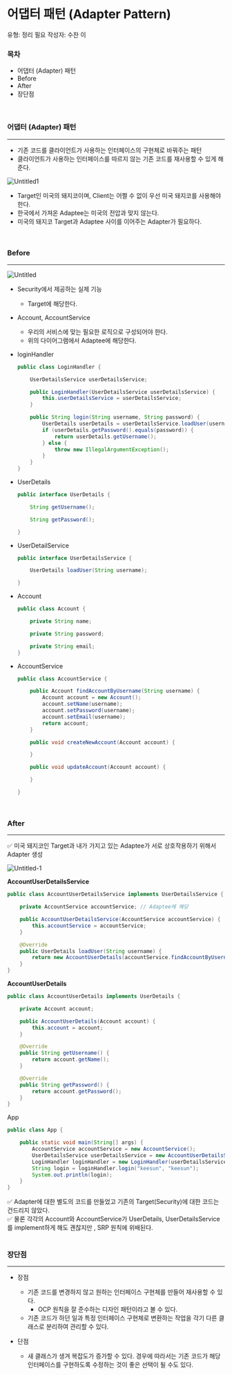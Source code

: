 # 어댑터 패턴 (Adapter Pattern)

유형: 정리 필요
작성자: 수찬 이

### 목차

- 어댑터 (Adapter) 패턴
- Before
- After
- 장단점

<br>
 
### 어댑터 (Adapter) 패턴

---

- 기존 코드를 클라이언트가 사용하는 인터페이스의 구현체로 바꿔주는 패턴
- 클라이언트가 사용하는 인터페이스를 따르지 않는 기존 코드를 재사용할 수 있게 해준다.

![Untitled1](https://user-images.githubusercontent.com/91618389/197550860-163ce0b3-7502-435c-8dc2-daf07f225695.png)

- Target인 미국의 돼지코이며, Client는 어쩔 수 없이 우선 미국 돼지코를 사용해야 한다.
- 한국에서 가져온 Adaptee는 미국의 전압과 맞지 않는다.
- 미국의 돼지코 Target과 Adaptee 사이를 이어주는 Adapter가 필요하다.

<br>
 

### Before

---

![Untitled](https://user-images.githubusercontent.com/91618389/197551030-81819a4d-1e96-4fcc-8238-6e0c5a2e62a7.png)

- Security에서 제공하는 실제 기능
    - Target에 해당한다.
- Account, AccountService
    - 우리의 서비스에 맞는 필요한 로직으로 구성되어야 한다.
    - 위의 다이어그램에서 Adaptee에 해당한다.

- loginHandler
    
    ```java
    public class LoginHandler {
    
        UserDetailsService userDetailsService;
    
        public LoginHandler(UserDetailsService userDetailsService) {
            this.userDetailsService = userDetailsService;
        }
    
        public String login(String username, String password) {
            UserDetails userDetails = userDetailsService.loadUser(username);
            if (userDetails.getPassword().equals(password)) {
                return userDetails.getUsername();
            } else {
                throw new IllegalArgumentException();
            }
        }
    }
    ```
    
- UserDetails
    
    ```java
    public interface UserDetails {
    
        String getUsername();
    
        String getPassword();
    
    }
    ```
    
- UserDetailService
    
    ```java
    public interface UserDetailsService {
    
        UserDetails loadUser(String username);
    
    }
    ```
    
- Account
    
    ```java
    public class Account {
    
        private String name;
    
        private String password;
    
        private String email;
    }
    ```
    
- AccountService
    
    ```java
    public class AccountService {
    
        public Account findAccountByUsername(String username) {
            Account account = new Account();
            account.setName(username);
            account.setPassword(username);
            account.setEmail(username);
            return account;
        }
    
        public void createNewAccount(Account account) {
    
        }
    
        public void updateAccount(Account account) {
    
        }
    
    }
    ```
    
<br>
 

### After

---

<aside>
✅ 미국 돼지코인 Target과 내가 가지고 있는 Adaptee가 서로 상호작용하기 위해서 Adapter 생성

</aside>

![Untitled-1](https://user-images.githubusercontent.com/91618389/197551027-5d418fd3-e02d-48f8-a349-71e8244afe46.png)

**AccountUserDetailsService**

```java
public class AccountUserDetailsService implements UserDetailsService {

    private AccountService accountService; // Adaptee에 해당

    public AccountUserDetailsService(AccountService accountService) {
        this.accountService = accountService;
    }

    @Override
    public UserDetails loadUser(String username) {
        return new AccountUserDetails(accountService.findAccountByUsername(username));
    }
}
```

**AccountUserDetails**

```java
public class AccountUserDetails implements UserDetails {

    private Account account;

    public AccountUserDetails(Account account) {
        this.account = account;
    }

    @Override
    public String getUsername() {
        return account.getName();
    }

    @Override
    public String getPassword() {
        return account.getPassword();
    }
}
```

App

```java
public class App {

    public static void main(String[] args) {
        AccountService accountService = new AccountService();
        UserDetailsService userDetailsService = new AccountUserDetailsService(accountService);
        LoginHandler loginHandler = new LoginHandler(userDetailsService);
        String login = loginHandler.login("keesun", "keesun");
        System.out.println(login);
    }
}
```

<aside>
✅ Adapter에 대한 별도의 코드를 만들었고 기존의 Target(Security)에 대한 코드는 건드리지 않았다.

</aside>

<aside>
✅ 물론 각각의 Account와 AccountService가  UserDetails, UserDetailsService를  implement하게 해도 괜찮지만 , SRP 원칙에 위배된다.

</aside>

<br>

 
### 장단점

---

- 장점
    - 기존 코드를 변경하지 않고 원하는 인터페이스 구현체를 만들어 재사용할 수 있다.
        - OCP 원칙을 잘 준수하는 디자인 패턴이라고 볼 수 있다.
    - 기존 코드가 하던 일과 특정 인터페이스 구현체로 변환하는 작업을 각기 다른 클래스로
    분리하여 관리할 수 있다.

- 단점
    - 새 클래스가 생겨 복잡도가 증가할 수 있다. 경우에 따라서는 기존 코드가 해당 인터페이스를 구현하도록 수정하는 것이 좋은 선택이 될 수도 있다.

